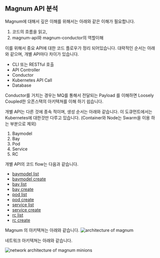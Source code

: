 Magnum API 분석  
-------------

Magnum에 대해서 깊은 이해를 위해서는 아래와 같은 이해가 필요합니다.

1. 코드의 흐름을 읽고, 
2. magnum-api와 magnum-conductor의 역할이해 

이를 위해서 중요 API에 대한 코드 플로우가 정리 되어있습니다. 대략적인 순서는 아래와 같으며, 개별 API마다 차이가 있습니다. 

* CLI 또는 RESTful 호출
* API Controller 
* Conductor
* Kubernetes API Call
* Database 

Conductor를 거치는 경우는 MQ를 통해서 전달되는 Payload 를 이해하면 Loosely Coupled한 오픈스택의 아키텍쳐를 이해 하기 쉽습니다. 

개별 API는 다른 것에 종속 적이며, 생성 순서는 아래와 같습니다. 이 도큐먼트에서는 Kubernetes에 대한것만 다루고 있습니다. (Container와 Node는 Swarm을 이용 하는 부분으로 제외)

1. Baymodel
2. Bay
3. Pod
4. Service
5. RC

개별 API의 코드 flow는 다음과 같습니다. 
* [baymodel list]
* [baymodel create]
* [bay list]
* [bay create]
* [pod list]
* [pod create]
* [service list]
* [service create]
* [rc list]
* [rc create]

Magnum 의 아키텍쳐는 아래와 같습니다. 
![architecture of magnum](https://github.com/openstack-kr/study-contributors/blob/master/3.apis/files/magnum-architectue.png)


네트워크 아키텍쳐는 아래와 같습니다. 

![network architecture of magnum minions]( https://github.com/openstack-kr/study-contributors/blob/master/3.apis/files/magnum-network.png )

[baymodel list]:https://github.com/openstack-kr/study-contributors/blob/master/3.apis/1.baymodel/baymodel-list.md
[baymodel create]:https://github.com/openstack-kr/study-contributors/blob/master/3.apis/1.baymodel/baymodel-create.md
[bay list]:https://github.com/openstack-kr/study-contributors/blob/master/3.apis/2.bay/bay-list.md
[bay create]:https://github.com/openstack-kr/study-contributors/blob/master/3.apis/2.bay/bay-create.md
[pod list]:https://github.com/openstack-kr/study-contributors/blob/master/3.apis/3.pod/pod-list.md
[pod create]:https://github.com/openstack-kr/study-contributors/blob/master/3.apis/3.pod/pod-create.md
[service list]:https://github.com/openstack-kr/study-contributors/blob/master/3.apis/4.service/service-list.md
[service create]:https://github.com/openstack-kr/study-contributors/blob/master/3.apis/4.service/service-create.md
[rc list]:https://github.com/openstack-kr/study-contributors/blob/master/3.apis/5.rc/rc-list.md
[rc create]:https://github.com/openstack-kr/study-contributors/blob/master/3.apis/5.rc/rc-create.md

